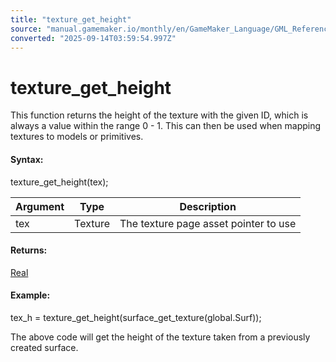 ```yaml
---
title: "texture_get_height"
source: "manual.gamemaker.io/monthly/en/GameMaker_Language/GML_Reference/Drawing/Textures/texture_get_height.htm"
converted: "2025-09-14T03:59:54.997Z"
---
```


# texture\_get\_height

This function returns the height of the texture with the given ID, which is always a value within the range 0 - 1. This can then be used when mapping textures to models or primitives.

#### Syntax:

texture\_get\_height(tex);

| Argument | Type | Description |
| --- | --- | --- |
| tex | Texture | The texture page asset pointer to use |

#### Returns:

[Real](../../../GML_Overview/Data_Types.md)

#### Example:

tex\_h = texture\_get\_height(surface\_get\_texture(global.Surf));

The above code will get the height of the texture taken from a previously created surface.
